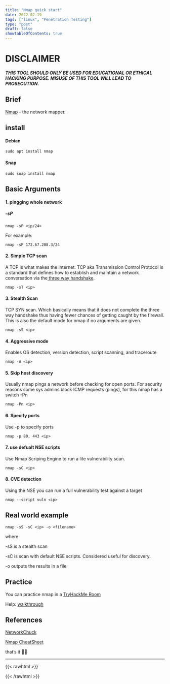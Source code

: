 ```yaml
---
title: "Nmap quick start"
date: 2022-02-19
tags: ["linux", "Penetration Testing"]
type: "post"
draft: false
showtableOfContents: true
---
```


# DISCLAIMER

*__THIS TOOL SHOULD ONLY BE USED FOR EDUCATIONAL OR ETHICAL HACKING PURPOSE. MISUSE OF THIS TOOL WILL LEAD TO PROSECUTION.__*

## Brief

[Nmap](https://github.com/nmap/nmap) - the network mapper.

## install

#### Debian

```
sudo apt install nmap
```

#### Snap

```
sudo snap install nmap
```

## Basic Arguments

#### 1. pingging whole network

##### -sP

```
nmap -sP <ip/24>    
```

For example: 

```
nmap -sP 172.67.208.3/24
```

#### 2. Simple TCP scan

A TCP is what makes the internet. TCP aka Transmission Control Protocol is a standard that defines how to establish and maintain a network conversation via the[ three way handshake](https://www.geeksforgeeks.org/tcp-3-way-handshake-process/).

```
nmap -sT <ip>
```

#### 3. Stealth Scan

TCP SYN scan. Which basically means that it does not complete the three way handshake thus having fewer chances of getting caught by the firewall. This is also the default mode for nmap if no arguments are given.

```
nmap -sS <ip>
```

#### 4.  Aggressive mode

Enables OS detection, version detection, script scanning, and traceroute

```
nmap -A <ip>
```

#### 5. Skip host discovery 

Usually nmap pings a network before checking for open ports. For security reasons some sys admins block ICMP requests (pings), for this nmap has a switch -Pn

```
nmap -Pn <ip>
``` 

#### 6. Specify ports

Use -p to specify ports

```
nmap -p 80, 443 <ip>
```

#### 7. use defualt NSE scripts

Use Nmap Scriping Engine to run a lite vulnerability scan.

```
nmap -sC <ip>
```

#### 8. CVE detection 

Using the NSE you can run a full vulnerability test against a target

``` 
nmap --script vuln <ip>
```

## Real world example

```
nmap -sS -sC <ip> -o <filename>
```

where

-sS is a stealth scan

-sC is scan with default NSE scripts. Considered useful for discovery.

-o outputs the results in a file

## Practice

You can practice nmap in a [TryHackMe Room](https://tryhackme.com/room/furthernmap)

Help: [walkthrough](https://mansoorbarri.medium.com/tryhackme-nmap-room-furthernmap-47355e92a85) 

## References

[NetworkChuck](https://www.youtube.com/watch?v=4t4kBkMsDbQ)

[Nmap CheatSheet](https://www.stationx.net/nmap-cheat-sheet/)

that’s it ✌🏽

-------------------------------------------------------------
{{< rawhtml >}} 
<script src="https://utteranc.es/client.js"
        repo="mansoorbarri/website"
        issue-term="title"
        theme="dark-blue"
        crossorigin="anonymous"
        async>
</script>
{{< /rawhtml >}}
